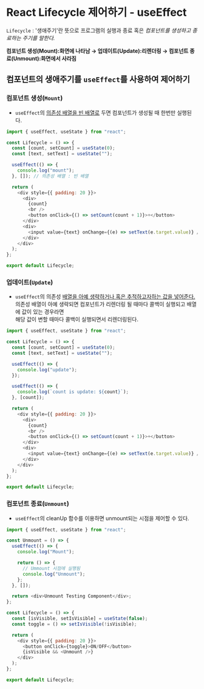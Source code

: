 # React Lifecycle 제어하기 - useEffect

`Lifecycle` : '생애주기'란 뜻으로 프로그램의 실행과 종료 혹은 <i>컴포넌트를 생성하고 종료하는 주기를 말한다.</i>

<b>컴포넌트 생성(Mount):화면에 나타남 &rarr; 업데이트(Update):리렌더링 &rarr; 컴포넌트 종료(Unmount):화면에서 사라짐</b>

## 컴포넌트의 생애주기를 `useEffect`를 사용하여 제어하기

### 컴포넌트 생성(`Mount`)

- `useEffect`의 <u>의존성 배열을 빈 배열로</u> 두면 컴포넌트가 생성될 때 한번만 실행된다.

```javascript
import { useEffect, useState } from "react";

const Lifecycle = () => {
  const [count, setCount] = useState(0);
  const [text, setText] = useState("");

  useEffect(() => {
    console.log("mount");
  }, []); // 의존성 배열 : 빈 배열

  return (
    <div style={{ padding: 20 }}>
      <div>
        {count}
        <br />
        <button onClick={() => setCount(count + 1)}>+</button>
      </div>
      <div>
        <input value={text} onChange={(e) => setText(e.target.value)} />
      </div>
    </div>
  );
};

export default Lifecycle;
```

### 업데이트(`Update`)

- `useEffect`의 의존성 <u>배열을 아예 생략하거나 혹은 추적하고자하는 값을 넣어준다.</u>  
  의존성 배열이 아예 생략되면 컴포넌트가 리렌더링 될 때마다 콜백이 실행되고 배열에 값이 있는 경우라면  
  해당 값이 변할 때마다 콜백이 실행되면서 리렌더링된다.

```javascript
import { useEffect, useState } from "react";

const Lifecycle = () => {
  const [count, setCount] = useState(0);
  const [text, setText] = useState("");

  useEffect(() => {
    console.log("update");
  });

  useEffect(() => {
    console.log(`count is update: ${count}`);
  }, [count]);

  return (
    <div style={{ padding: 20 }}>
      <div>
        {count}
        <br />
        <button onClick={() => setCount(count + 1)}>+</button>
      </div>
      <div>
        <input value={text} onChange={(e) => setText(e.target.value)} />
      </div>
    </div>
  );
};

export default Lifecycle;
```

### 컴포넌트 종료(`Unmount`)

- `useEffect`의 cleanUp 함수를 이용하면 unmount되는 시점을 제어할 수 있다.

```javascript
import { useEffect, useState } from "react";

const Unmount = () => {
  useEffect(() => {
    console.log("Mount");

    return () => {
      // Ummount 시점에 실행됨
      console.log("Unmount");
    };
  }, []);

  return <div>Unmount Testing Component</div>;
};

const Lifecycle = () => {
  const [isVisible, setIsVisible] = useState(false);
  const toggle = () => setIsVisible(!isVisible);

  return (
    <div style={{ padding: 20 }}>
      <button onClick={toggle}>ON/OFF</button>
      {isVisible && <Unmount />}
    </div>
  );
};

export default Lifecycle;
```

